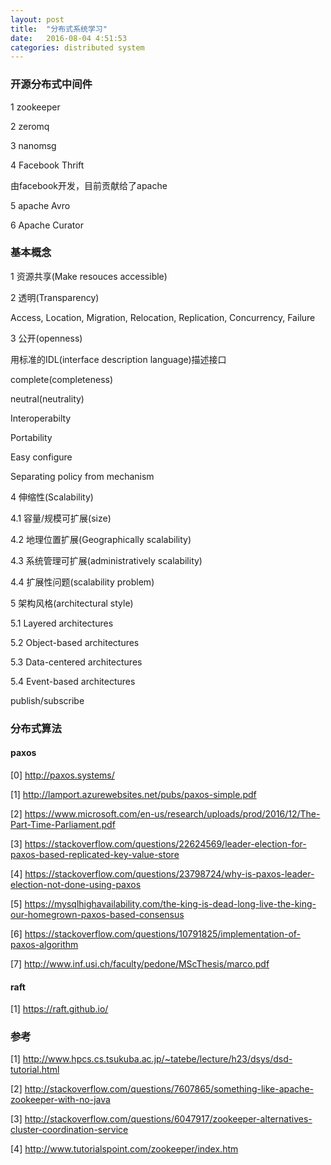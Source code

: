 ```yaml
---
layout: post
title:  "分布式系统学习"
date:   2016-08-04 4:51:53
categories: distributed system
---
```


### 开源分布式中间件
1 zookeeper

2 zeromq

3 nanomsg

4 Facebook Thrift

  由facebook开发，目前贡献给了apache

5 apache Avro

6 Apache Curator

### 基本概念
1 资源共享(Make resouces accessible)

2 透明(Transparency)

Access, Location, Migration, Relocation, Replication, Concurrency, Failure

3 公开(openness)

用标准的IDL(interface description language)描述接口

complete(completeness)

neutral(neutrality)

Interoperabilty

Portability

Easy configure

Separating policy from mechanism

4 伸缩性(Scalability)

4.1 容量/规模可扩展(size)

4.2 地理位置扩展(Geographically scalability)

4.3 系统管理可扩展(administratively scalability)

4.4 扩展性问题(scalability problem)

5 架构风格(architectural style)

5.1 Layered architectures

5.2 Object-based architectures

5.3 Data-centered architectures

5.4 Event-based architectures

publish/subscribe


### 分布式算法

#### paxos

[0] <http://paxos.systems/>

[1] <http://lamport.azurewebsites.net/pubs/paxos-simple.pdf>

[2] <https://www.microsoft.com/en-us/research/uploads/prod/2016/12/The-Part-Time-Parliament.pdf>

[3] <https://stackoverflow.com/questions/22624569/leader-election-for-paxos-based-replicated-key-value-store>

[4] <https://stackoverflow.com/questions/23798724/why-is-paxos-leader-election-not-done-using-paxos>

[5] <https://mysqlhighavailability.com/the-king-is-dead-long-live-the-king-our-homegrown-paxos-based-consensus>

[6] <https://stackoverflow.com/questions/10791825/implementation-of-paxos-algorithm>

[7] <http://www.inf.usi.ch/faculty/pedone/MScThesis/marco.pdf>

#### raft

[1] <https://raft.github.io/>

### 参考

[1] <http://www.hpcs.cs.tsukuba.ac.jp/~tatebe/lecture/h23/dsys/dsd-tutorial.html>

[2] <http://stackoverflow.com/questions/7607865/something-like-apache-zookeeper-with-no-java>

[3] <http://stackoverflow.com/questions/6047917/zookeeper-alternatives-cluster-coordination-service>

[4] <http://www.tutorialspoint.com/zookeeper/index.htm>





